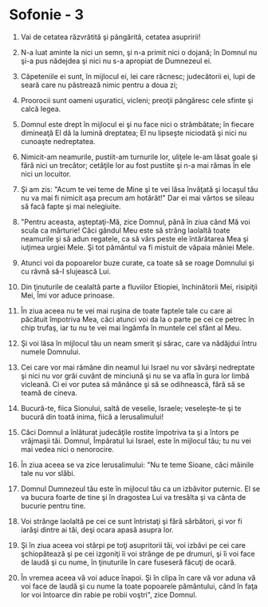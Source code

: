 # Sofonie - 3

1. Vai de cetatea răzvrătită şi pângărită, cetatea asupririi! 

2. N-a luat aminte la nici un semn, şi n-a primit nici o dojană; în Domnul nu şi-a pus nădejdea şi nici nu s-a apropiat de Dumnezeul ei. 

3. Căpeteniile ei sunt, în mijlocul ei, lei care răcnesc; judecătorii ei, lupi de seară care nu păstrează nimic pentru a doua zi; 

4. Proorocii sunt oameni uşuratici, vicleni; preoţii pângăresc cele sfinte şi calcă legea. 

5. Domnul este drept în mijlocul ei şi nu face nici o strâmbătate; în fiecare dimineaţă El dă la lumină dreptatea; El nu lipseşte niciodată şi nici nu cunoaşte nedreptatea. 

6. Nimicit-am neamurile, pustiit-am turnurile lor, uliţele le-am lăsat goale şi fără nici un trecător; cetăţile lor au fost pustiite şi n-a mai rămas în ele nici un locuitor. 

7. Şi am zis: "Acum te vei teme de Mine şi te vei lăsa învăţată şi locaşul tău nu va mai fi nimicit aşa precum am hotărât!" Dar ei mai vârtos se sileau să facă fapte şi mai nelegiuite. 

8. "Pentru aceasta, aşteptaţi-Mă, zice Domnul, până în ziua când Mă voi scula ca mărturie! Căci gândul Meu este să strâng laolaltă toate neamurile şi să adun regatele, ca să vărs peste ele întărâtarea Mea şi iuţimea urgiei Mele. Şi tot pământul va fi mistuit de văpaia mâniei Mele. 

9. Atunci voi da popoarelor buze curate, ca toate să se roage Domnului şi cu râvnă să-I slujească Lui. 

10. Din ţinuturile de cealaltă parte a fluviilor Etiopiei, închinătorii Mei, risipiţii Mei, Îmi vor aduce prinoase. 

11. În ziua aceea nu te vei mai ruşina de toate faptele tale cu care ai păcătuit împotriva Mea, căci atunci voi da la o parte pe cei ce petrec în chip trufaş, iar tu nu te vei mai îngâmfa în muntele cel sfânt al Meu. 

12. Şi voi lăsa în mijlocul tău un neam smerit şi sărac, care va nădăjdui întru numele Domnului. 

13. Cei care vor mai rămâne din neamul lui Israel nu vor săvârşi nedreptate şi nici nu vor grăi cuvânt de minciună şi nu se va afla în gura lor limbă vicleană. Ci ei vor putea să mănânce şi să se odihnească, fără să se teamă de cineva. 

14. Bucură-te, fiica Sionului, saltă de veselie, Israele; veseleşte-te şi te bucură din toată inima, fiică a Ierusalimului! 

15. Căci Domnul a înlăturat judecăţile rostite împotriva ta şi a întors pe vrăjmaşii tăi. Domnul, Împăratul lui Israel, este în mijlocul tău; tu nu vei mai vedea nici o nenorocire. 

16. În ziua aceea se va zice Ierusalimului: "Nu te teme Sioane, căci mâinile tale nu vor slăbi. 

17. Domnul Dumnezeul tău este în mijlocul tău ca un izbăvitor puternic. El se va bucura foarte de tine şi în dragostea Lui va tresălta şi va cânta de bucurie pentru tine. 

18. Voi strânge laolaltă pe cei ce sunt întristaţi şi fără sărbători, şi vor fi iarăşi dintre ai tăi, deşi ocara apasă asupra lor. 

19. Şi în ziua aceea voi stârpi pe toţi asupritorii tăi, voi izbăvi pe cei care şchiopătează şi pe cei izgoniţi îi voi strânge de pe drumuri, şi îi voi face de laudă şi cu nume, în ţinuturile în care fuseseră făcuţi de ocară. 

20. În vremea aceea vă voi aduce înapoi. Şi în clipa în care vă vor aduna vă voi face de laudă şi cu nume la toate popoarele pământului, când în faţa lor voi întoarce din rabie pe robii voştri", zice Domnul. 

